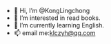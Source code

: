 - 👋 Hi, I’m @KongLingchong
- 👀 I’m interested in read books.
- 🌱 I’m currently learning English.
- 📫 email me:klczyh@qq.com

<!---
KongLingchong/KongLingchong is a ✨ special ✨ repository because its `README.md` (this file) appears on your GitHub profile.
You can click the Preview link to take a look at your changes.
--->
